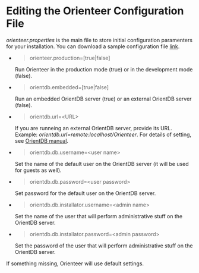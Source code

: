 # Editing the Orienteer Configuration File

*orienteer.properties* is the main file to store initial configuration paramenters for your installation. You can download a sample configuration file [link](https://github.com/OrienteerDW/Orienteer/blob/master/orienteer.propertie).

* >orienteer.production=[true|false]

  Run Orienteer in the production mode (true) or in the development mode (false).
* >orientdb.embedded=[true|false]

  Run an embedded OrientDB server (true) or an external OrientDB server (false).
* >orientdb.url=&lt;URL&gt;

  If you are runneing an external OrientDB server, provide its URL. Example: *orientdb.url=remote:localhost/Orienteer*. For details of setting, see [OrientDB manual](http://orientdb.com/docs/last/Concepts.html#database-url).
* >orientdb.db.username=&lt;user name&gt;

  Set the name of the default user on the OrientDB server (it will be used for guests as well).
* >orientdb.db.password=&lt;user password&gt;

  Set password for the default user on the OrientDB server.
* >orientdb.db.installator.username=&lt;admin name&gt;

  Set the name of the user that will perform administrative stuff on the OrientDB server.
* >orientdb.db.installator.password=&lt;admin password&gt;

  Set the password of the user that will perform administrative stuff on the OrientDB server.

If something missing, Orienteer will use default settings.